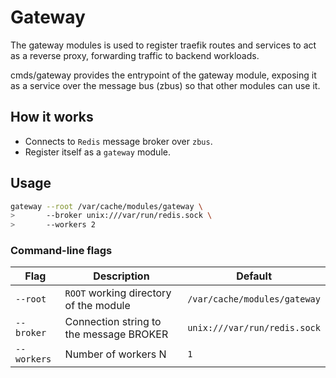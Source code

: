 # Gateway

The gateway modules is used to register traefik routes and services to act as a reverse proxy, forwarding traffic to backend workloads.

cmds/gateway provides the entrypoint of the gateway module, exposing it as a service over the message bus (zbus) so that other modules can use it.

## How it works

- Connects to `Redis` message broker over `zbus`.
- Register itself as a `gateway` module.

## Usage

```sh
gateway --root /var/cache/modules/gateway \
>       --broker unix:///var/run/redis.sock \
>       --workers 2
```

### Command-line flags

| Flag              | Description                                     | Default                           |
| -----------       | ------------------------------------------------| ----------------------------      |
| `--root`          | `ROOT` working directory of the module          | `/var/cache/modules/gateway`        |
| `--broker`        | Connection string to the message BROKER         | `unix:///var/run/redis.sock`      |
| `--workers`       | Number of workers N                             | `1`                               |

